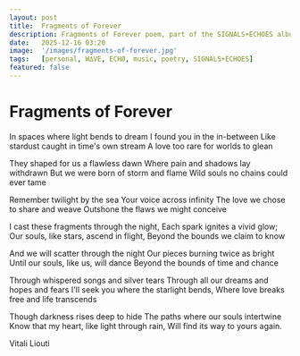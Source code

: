 ```yaml
---
layout: post
title:  Fragments of Forever
description: Fragments of Forever poem, part of the SIGNALS+ECHOES album by Vitali Liouti
date:   2025-12-16 03:20
image:  '/images/fragments-of-forever.jpg'
tags:   [personal, W∆VE, ECHØ, music, poetry, SIGNALS+ECHOES]
featured: false
---
```


# Fragments of Forever

In spaces where light bends to dream
I found you in the in-between
Like stardust caught in time's own stream
A love too rare for worlds to glean

They shaped for us a flawless dawn
Where pain and shadows lay withdrawn
But we were born of storm and flame
Wild souls no chains could ever tame

Remember twilight by the sea
Your voice across infinity
The love we chose to share and weave
Outshone the flaws we might conceive

I cast these fragments through the night,
Each spark ignites a vivid glow;
Our souls, like stars, ascend in flight,
Beyond the bounds we claim to know

And we will scatter through the night
Our pieces burning twice as bright
Until our souls, like us, will dance
Beyond the bounds of time and chance

Through whispered songs and silver tears
Through all our dreams and hopes and fears
I'll seek you where the starlight bends,
Where love breaks free and life transcends

Though darkness rises deep to hide
The paths where our souls intertwine
Know that my heart, like light through rain,
Will find its way to yours again.

Vitali Liouti
